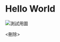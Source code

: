 # Hello World
![測試用圖](https://www.mymypic.net/data/attachment/album/202005/31/104019hgrgoqvbzmmv7rs5.jpg)

<刪除>
